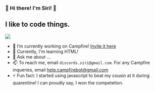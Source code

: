 ### 👋 Hi there! I'm Siri! 👋
## I like to code things.

![](https://komarev.com/ghpvc/?username=badlexsiri&label=View%20Count&color=303030&style=flat)

- 🔭 I’m currently working on Campfire! [Invite it here](https://discord.com/oauth2/authorize?client_id=898572387270946878&permissions=8&scope=applications.commands%20bot%20identify)
- 🌱 Currently, I'm learning HTML!
- 💬 Ask me about ...
- 📫 To reach me, email `discords.siri@gmail.com`. For any Campfire inqueries, email help.campfirebot@gmail.com
- ⚡ Fun fact: I started using javascript to beat my cousin at it during quarentine! I can proudly say, I won the competetion.
